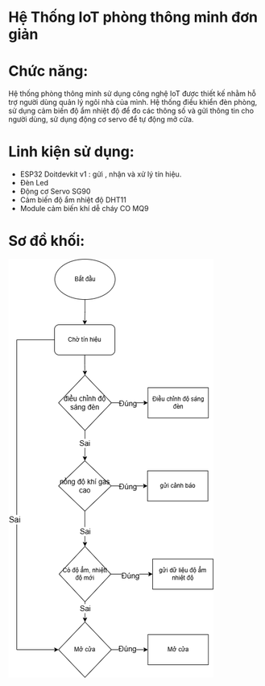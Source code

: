 # Hệ Thống IoT phòng thông minh đơn giản

# Chức năng:

Hệ thống phòng thông minh sử dụng công nghệ IoT được thiết kế nhằm hỗ trợ người dùng quản lý ngôi nhà của mình. Hệ thống điều khiển đèn phòng, sử dụng cảm biến độ ẩm nhiệt độ để đo các thông số và gửi thông tin cho người dùng, sử dụng động cơ servo để tự động mở cửa.

# Linh kiện sử dụng:

* ESP32 Doitdevkit v1 : gửi , nhận và xử lý tín hiệu.
* Đèn Led
* Động cơ Servo SG90
* Cảm biến độ ẩm nhiệt độ DHT11
* Module cảm biến khí dễ cháy CO MQ9

# Sơ đồ khối:
![IOT_diagram](https://github.com/linhlinhto/IoT_Automatic_Car_Park/blob/main/images/IOT_diagram.png)
